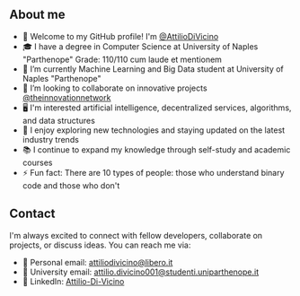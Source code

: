 ## About me

- 🎉 Welcome to my GitHub profile! I'm [@AttilioDiVicino](https://www.linkedin.com/in/attilio-di-vicino-7589b417a/)
- 🎓 I have a degree in Computer Science at University of Naples "Parthenope" Grade: 110/110 cum laude et mentionem
- 🔭 I’m currently Machine Learning and Big Data student at University of Naples "Parthenope"
- 👯 I’m looking to collaborate on innovative projects [@theinnovationnetwork](https://www.theinnovationnetwork.it/)
- 🖥️ I'm interested artificial intelligence, decentralized services, algorithms, and data structures
- 🌱 I enjoy exploring new technologies and staying updated on the latest industry trends
- 📚 I continue to expand my knowledge through self-study and academic courses
- ⚡ Fun fact: There are 10 types of people: those who understand binary code and those who don't

## Contact

I'm always excited to connect with fellow developers, collaborate on projects, or discuss ideas. You can reach me via:

- 📧 Personal email: attiliodivicino@libero.it
- 📧 University email: attilio.divicino001@studenti.uniparthenope.it
- 🔗 LinkedIn: [Attilio-Di-Vicino](https://www.linkedin.com/in/attilio-di-vicino-7589b417a/)
